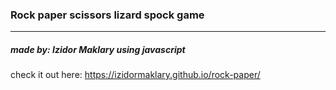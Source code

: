 ### Rock paper scissors lizard spock game
---
##### made by: Izidor Maklary using javascript

check it out here: https://izidormaklary.github.io/rock-paper/

